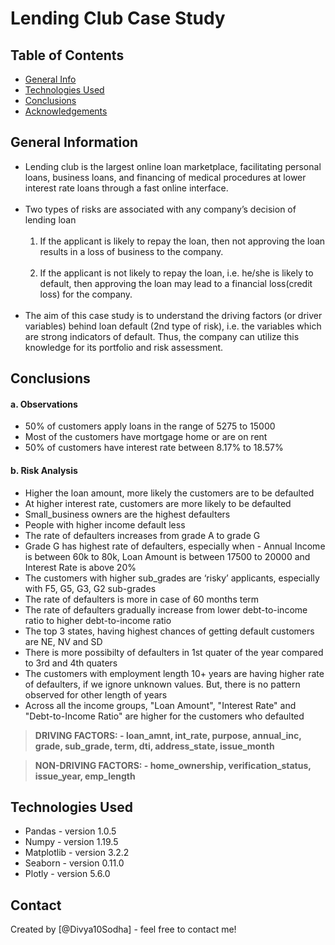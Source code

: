 # Lending Club Case Study


## Table of Contents
* [General Info](#general-information)
* [Technologies Used](#technologies-used)
* [Conclusions](#conclusions)
* [Acknowledgements](#acknowledgements)

<!-- You can include any other section that is pertinent to your problem -->

## General Information

- Lending club is the largest online loan marketplace, facilitating personal loans, business loans, and financing of medical procedures at lower interest rate loans through a fast online interface.
    <br><br>
- Two types of risks are associated with any company’s decision of lending loan
    <br><br>
	1) If the applicant is likely to repay the loan, then not approving the loan results in a loss of business to the company.
    <br><br>
    2) If the applicant is not likely to repay the loan, i.e. he/she is likely to default, then approving the loan may lead to a financial loss(credit loss) for the company.
    <br><br>
- The aim of this case study is to understand the driving factors (or driver variables) behind loan default (2nd type of risk), i.e. the variables which are strong indicators of default. Thus, the company can utilize this knowledge for its portfolio and risk assessment. 


<!-- You don't have to answer all the questions - just the ones relevant to your project. -->

## Conclusions
#### a. Observations 
- 50% of customers apply loans in the range of 5275 to 15000
- Most of the customers have mortgage home or are on rent
- 50% of customers have interest rate between 8.17% to 18.57%

#### b. Risk Analysis  
- Higher the loan amount, more likely the customers are to be defaulted
- At higher interest rate, customers are more likely to be defaulted
- Small_business owners are the highest defaulters
- People with higher income default less
- The rate of defaulters increases from grade A to grade G
- Grade G has highest rate of defaulters, especially when - Annual Income is between 60k to 80k, Loan Amount is between 17500 to 20000 and Interest Rate is above 20%
- The customers with higher sub_grades are ‘risky’ applicants, especially with F5, G5, G3, G2 sub-grades
- The rate of defaulters is more in case of 60 months term
- The rate of defaulters gradually increase from lower debt-to-income ratio to higher debt-to-income ratio
- The top 3 states, having highest chances of getting default customers are NE, NV and SD
- There is more possibilty of defaulters in 1st quater of the year compared to 3rd and 4th quaters
- The customers with employment length 10+ years are having higher rate of defaulters, if we ignore unknown values. But, there is no pattern observed for other length of years
- Across all the income groups, "Loan Amount", "Interest Rate" and "Debt-to-Income Ratio" are higher for the customers who defaulted

> **DRIVING FACTORS: -
           loan_amnt, int_rate, purpose, annual_inc, grade, sub_grade, term, dti, address_state, issue_month**

> **NON-DRIVING FACTORS: -
           home_ownership, verification_status, issue_year, emp_length**

<!-- You don't have to answer all the questions - just the ones relevant to your project. -->


## Technologies Used
- Pandas - version 1.0.5
- Numpy - version 1.19.5
- Matplotlib - version 3.2.2
- Seaborn - version 0.11.0
- Plotly - version 5.6.0


<!-- As the libraries versions keep on changing, it is recommended to mention the version of library used in this project -->
  

## Contact
Created by [@Divya10Sodha] - feel free to contact me!


<!-- Optional -->
<!-- ## License -->
<!-- This project is open source and available under the [... License](). -->

<!-- You don't have to include all sections - just the one's relevant to your project -->
